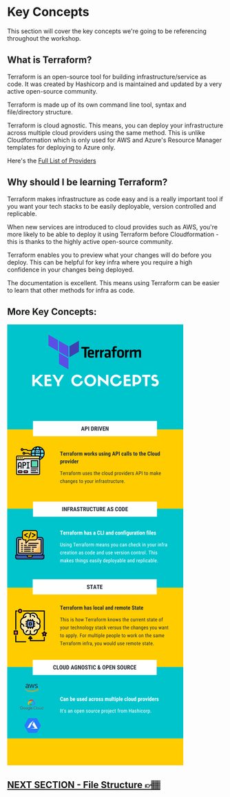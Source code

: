 # Key Concepts
This section will cover the key concepts we're going to be referencing throughout the workshop.

## What is Terraform?
Terraform is an open-source tool for building infrastructure/service as code. It was created by Hashicorp and is maintained and updated by a very active open-source community.

Terraform is made up of its own command line tool, syntax and file/directory structure.

Terraform is cloud agnostic. This means, you can deploy your infrastructure across multiple cloud providers using the same method. This is unlike Cloudformation which is only used for AWS and Azure's Resource Manager templates for deploying to Azure only. 

Here's the [Full List of Providers](https://registry.terraform.io/search/providers?namespace=hashicorp)

## Why should I be learning Terraform?
Terraform makes infrastructure as code easy and is a really important tool if you want your tech stacks to be easily deployable, version controlled and replicable. 

When new services are introduced to cloud provides such as AWS, you're more likely to be able to deploy it using Terraform before Cloudformation - this is thanks to the highly active open-source community.

Terraform enables you to preview what your changes will do before you deploy. This can be helpful for key infra where you require a high confidence in your changes being deployed.

The documentation is excellent. This means using Terraform can be easier to learn that other methods for infra as code.

## More Key Concepts:



![key-concepts](../images/key-concepts.png)


## [NEXT SECTION  - File Structure 👉🏽](02-file-structure.md)